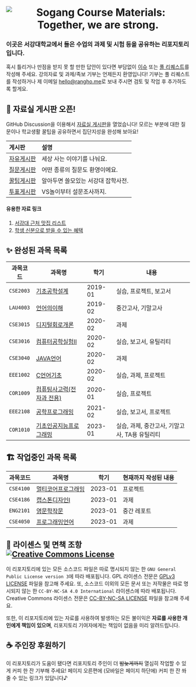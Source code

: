 <h1 align="center"><img src="https://user-images.githubusercontent.com/10833976/111170707-92b1d680-85e7-11eb-8e58-1eac6ef8998b.png" alt="Sogang Course Materials: Together, we are strong." /></h1>

### 이곳은 서강대학교에서 들은 수업의 과제 및 시험 등을 공유하는 리포지토리입니다.

혹시 틀리거나 만점을 받지 못 할 만한 답안이 있다면 부담없이 [이슈](https://github.com/RangHo/sogang-courses/issues/new/choose) 또는 [풀 리퀘스트](https://github.com/RangHo/sogang-courses/compare)를 작성해 주세요. 강의자료 및 과제/족보 기부는 언제든지 환영입니다! 기부는 풀 리퀘스트를 작성하거나 제 이메일 [hello@rangho.me](mailto:hello@rangho.me)로 보내 주시면 검토 및 작업 후 추가하도록 할게요.

## 📢 자료실 게시판 오픈!

GitHub Discussion을 이용해서 [자료실 게시판](https://github.com/RangHo/sogang-courses/discussions)을 열었습니다! 모르는 부분에 대한 질문이나 학교생활 꿀팁을 공유하면서 집단지성을 완성해 보아요!

| 게시판 | 설명 |
|:------ |:---- |
| [자유게시판](https://github.com/RangHo/sogang-courses/discussions/categories/%EC%9E%90%EC%9C%A0%EA%B2%8C%EC%8B%9C%ED%8C%90) | 세상 사는 이야기를 나눠요. |
| [질문게시판](https://github.com/RangHo/sogang-courses/discussions/categories/%EC%A7%88%EB%AC%B8%EA%B2%8C%EC%8B%9C%ED%8C%90) | 어떤 종류의 질문도 환영이에요. |
| [꿀팁게시판](https://github.com/RangHo/sogang-courses/discussions/categories/%EA%BF%80%ED%8C%81%EA%B2%8C%EC%8B%9C%ED%8C%90) | 알아두면 쓸모있는 서강대 잡학사전. |
| [투표게시판](https://github.com/RangHo/sogang-courses/discussions/categories/%ED%88%AC%ED%91%9C%EA%B2%8C%EC%8B%9C%ED%8C%90) | VS놀이부터 설문조사까지. |

#### 유용한 자료 링크

1. [서강대 근처 맛집 리스트](https://github.com/RangHo/sogang-courses/discussions/7)
2. [학생 신분으로 받을 수 있는 혜택](https://github.com/RangHo/sogang-courses/discussions/13)

## ✨ 완성된 과목 목록

| 과목코드 | 과목명 | 학기 | 내용 |
| -------- | ------ | ---- | ---- |
| `CSE2003` | [기초공학설계](CSE2003) | 2019-01 | 실습, 프로젝트, 보고서 |
| `LAU4003` | [언어의이해](LAU4003) | 2019-02 | 중간고사, 기말고사 |
| `CSE3015` | [디지털회로개론](CSE3015) | 2020-02 | 과제 |
| `CSE3016` | [컴퓨터공학실험II](CSE3016) | 2020-02 | 실습, 보고서, 유틸리티 |
| `CSE3040` | [JAVA언어](CSE3040) | 2020-02 | 과제 |
| `EEE1002` | [C언어기초](EEE1002) | 2020-02 | 실습, 과제, 프로젝트 |
| `COR1009` | [컴퓨팅사고력(전자과 전용)](COR1009) | 2020-01 | 실습, 프로젝트 |
| `EEE2108` | [공학프로그래밍](EEE2108) | 2021-02 | 실습, 보고서, 프로젝트 |
| `COR1010` | [기초인공지능프로그래밍](COR1010) | 2023-01 | 실습, 과제, 중간고사, 기말고사, TA용 유틸리티 |

## 🏗️ 작업중인 과목 목록
| 과목코드 | 과목명 | 학기 | 현재까지 작성된 내용 |
| -------- | ------ | ---- | -------------------- |
| `CSE4100` | [멀티코어프로그래밍](https://github.com/RangHo/sogang-courses/tree/cse4100/CSE4100) | 2023-01 | 프로젝트 |
| `CSE4186` | [캡스톤디자인I](https://github.com/RangHo/sogang-courses/tree/cse4186/CSE4186) | 2023-01 | 과제 |
| `ENG2101` | [영문학작문](https://github.com/RangHo/sogang-courses/tree/eng2101/ENG2101) | 2023-01 | 중간 레포트 |
| `CSE4050` | [프로그래밍언어](https://github.com/RangHo/sogang-courses/tree/cse4050/CSE4050) | 2023-01 | 과제 |

## 📝 라이센스 및 면책 조항 <a rel="license" href="http://creativecommons.org/licenses/by-nc-sa/4.0/"><img alt="Creative Commons License" style="border-width:0" src="https://i.creativecommons.org/l/by-nc-sa/4.0/80x15.png" /></a>
이 리포지토리에 있는 모든 소스코드 파일은 따로 명시되지 않는 한 `GNU General Public License version 3`에 따라 배포됩니다. GPL 라이센스 전문은 [GPLv3 LICENSE](LICENSE.GPLv3) 파일을 참고해 주세요. 또, 소스코드 이외의 모든 문서 또는 저작물은 따로 명시되지 않는 한 `CC-BY-NC-SA 4.0 International` 라이센스에 따라 배포됩니다. Creative Commons 라이센스 전문은 [CC-BY-NC-SA LICENSE](LICENSE.CC-BY-NC-SA-4.0-International) 파일을 참고해 주세요.

또한, 이 리포지토리에 있는 자료를 사용하여 발생하는 모든 불이익은 **자료를 사용한 개인에게 책임이 있으며**, 리포지토리 기여자에게는 책임이 없음을 미리 알려드립니다.

## ☕ 주인장 후원하기
이 리포지토리가 도움이 됐다면 리포지토리 주인이 더 ~~밤늦게까지~~ 열심히 작업할 수 있게 커피 한 잔 기부해 주세요! 페이지 오른편에 (모바일은 페이지 하단에) 커피 한 잔 쏴 줄 수 있는 링크가 있답니다♪
